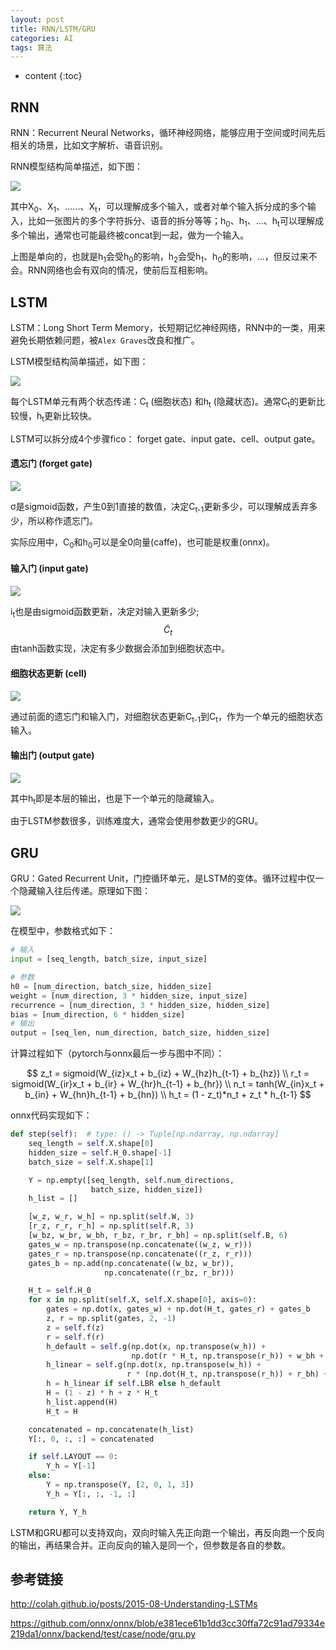 ```yaml
---
layout: post
title: RNN/LSTM/GRU
categories: AI
tags: 算法
---
```


* content
{:toc}
## RNN

RNN：Recurrent Neural Networks，循环神经网络，能够应用于空间或时间先后相关的场景，比如文字解析、语音识别。

RNN模型结构简单描述，如下图：

![](https://harmonyhu.github.io/img/rnn.jpg)

其中X<sub>0</sub>、X<sub>1</sub>、......、X<sub>t</sub>，可以理解成多个输入，或者对单个输入拆分成的多个输入，比如一张图片的多个字符拆分、语音的拆分等等；h<sub>0</sub>、h<sub>1</sub>、&hellip;、h<sub>t</sub>可以理解成多个输出，通常也可能最终被concat到一起，做为一个输入。

上图是单向的，也就是h<sub>1</sub>会受h<sub>0</sub>的影响，h<sub>2</sub>会受h<sub>1</sub>、h<sub>0</sub>的影响，&hellip;，但反过来不会。RNN网络也会有双向的情况，使前后互相影响。

<!--more-->



## LSTM

LSTM：Long Short Term Memory，长短期记忆神经网络，RNN中的一类，用来避免长期依赖问题，被`Alex Graves`改良和推广。

LSTM模型结构简单描述，如下图：

![](https://harmonyhu.github.io/img/lstm.jpg)

每个LSTM单元有两个状态传递：C<sub>t</sub> (细胞状态) 和h<sub>t</sub> (隐藏状态)。通常C<sub>t</sub>的更新比较慢，h<sub>t</sub>更新比较快。

LSTM可以拆分成4个步骤fico： forget gate、input gate、cell、output gate。

#### 遗忘门 (forget gate)

![](https://harmonyhu.github.io/img/lstm_f.jpg)

&sigma;是sigmoid函数，产生0到1直接的数值，决定C<sub>t-1</sub>更新多少，可以理解成丢弃多少，所以称作遗忘门。

实际应用中，C<sub>0</sub>和h<sub>0</sub>可以是全0向量(caffe)，也可能是权重(onnx)。

#### 输入门 (input gate)

![](https://harmonyhu.github.io/img/lstm_i.jpg)

i<sub>t</sub>也是由sigmoid函数更新，决定对输入更新多少;
$$
\widetilde{C}_{t}
$$
由tanh函数实现，决定有多少数据会添加到细胞状态中。

#### 细胞状态更新 (cell)

![](https://harmonyhu.github.io/img/lstm_c.jpg)

通过前面的遗忘门和输入门，对细胞状态更新C<sub>t-1</sub>到C<sub>t</sub>，作为一个单元的细胞状态输入。

#### 输出门 (output gate)

![](https://harmonyhu.github.io/img/lstm_o.jpg)

其中h<sub>t</sub>即是本层的输出，也是下一个单元的隐藏输入。

由于LSTM参数很多，训练难度大，通常会使用参数更少的GRU。



## GRU

GRU：Gated Recurrent Unit，门控循环单元，是LSTM的变体。循环过程中仅一个隐藏输入往后传递。原理如下图：

![](https://harmonyhu.github.io/img/gru.png)

在模型中，参数格式如下：

```python
# 输入
input = [seq_length, batch_size, input_size]

# 参数
h0 = [num_direction, batch_size, hidden_size]
weight = [num_direction, 3 * hidden_size, input_size]
recurrence = [num_direction, 3 * hidden_size, hidden_size]
bias = [num_direction, 6 * hidden_size]
# 输出
output = [seq_len, num_direction, batch_size, hidden_size]
```

计算过程如下（pytorch与onnx最后一步与图中不同）：


$$
z_t = sigmoid(W_{iz}x_t + b_{iz} + W_{hz}h_{t-1} + b_{hz}) \\
r_t = sigmoid(W_{ir}x_t + b_{ir} + W_{hr}h_{t-1} + b_{hr}) \\
n_t = tanh(W_{in}x_t + b_{in} + W_{hn}h_{t-1} + b_{hn}) \\
h_t = (1 - z_t)*n_t + z_t * h_{t-1}
$$


onnx代码实现如下：

```python
def step(self):  # type: () -> Tuple[np.ndarray, np.ndarray]
    seq_length = self.X.shape[0]
    hidden_size = self.H_0.shape[-1]
    batch_size = self.X.shape[1]

    Y = np.empty([seq_length, self.num_directions,
                  batch_size, hidden_size])
    h_list = []

    [w_z, w_r, w_h] = np.split(self.W, 3)
    [r_z, r_r, r_h] = np.split(self.R, 3)
    [w_bz, w_br, w_bh, r_bz, r_br, r_bh] = np.split(self.B, 6)
    gates_w = np.transpose(np.concatenate((w_z, w_r)))
    gates_r = np.transpose(np.concatenate((r_z, r_r)))
    gates_b = np.add(np.concatenate((w_bz, w_br)),
                     np.concatenate((r_bz, r_br)))

    H_t = self.H_0
    for x in np.split(self.X, self.X.shape[0], axis=0):
        gates = np.dot(x, gates_w) + np.dot(H_t, gates_r) + gates_b
        z, r = np.split(gates, 2, -1)
        z = self.f(z)
        r = self.f(r)
        h_default = self.g(np.dot(x, np.transpose(w_h)) +
                           np.dot(r * H_t, np.transpose(r_h)) + w_bh + r_bh)
        h_linear = self.g(np.dot(x, np.transpose(w_h)) +
                          r * (np.dot(H_t, np.transpose(r_h)) + r_bh) + w_bh)
        h = h_linear if self.LBR else h_default
        H = (1 - z) * h + z * H_t
        h_list.append(H)
        H_t = H

    concatenated = np.concatenate(h_list)
    Y[:, 0, :, :] = concatenated

    if self.LAYOUT == 0:
        Y_h = Y[-1]
    else:
        Y = np.transpose(Y, [2, 0, 1, 3])
        Y_h = Y[:, :, -1, :]

    return Y, Y_h
```

LSTM和GRU都可以支持双向，双向时输入先正向跑一个输出，再反向跑一个反向的输出，再结果合并。正向反向的输入是同一个，但参数是各自的参数。



## 参考链接

<http://colah.github.io/posts/2015-08-Understanding-LSTMs>

<https://github.com/onnx/onnx/blob/e381ece61b1dd3cc30ffa72c91ad79334e219da1/onnx/backend/test/case/node/gru.py>

